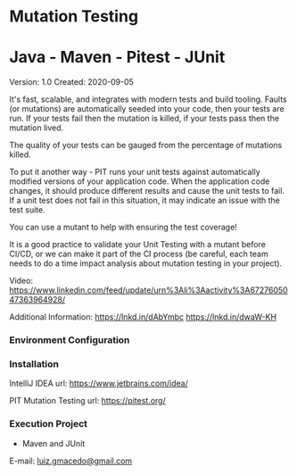 # Mutation Testing 
# Java - Maven - Pitest - JUnit

Version: 1.0
Created: 2020-09-05

It's fast, scalable, and integrates with modern tests and build tooling.
Faults (or mutations) are automatically seeded into your code, then your tests are run. If your tests fail then the mutation is killed, if your tests pass then the mutation lived.

The quality of your tests can be gauged from the percentage of mutations killed.

To put it another way - PIT runs your unit tests against automatically modified versions of your application code. When the application code changes, it should produce different results and cause the unit tests to fail. If a unit test does not fail in this situation, it may indicate an issue with the test suite.

You can use a mutant to help with ensuring the test coverage!

It is a good practice to validate your Unit Testing with a mutant before CI/CD, or we can make it part of the CI process (be careful, each team needs to do a time impact analysis about mutation testing in your project).

Video: https://www.linkedin.com/feed/update/urn%3Ali%3Aactivity%3A6727605047363964928/

Additional Information: 
https://lnkd.in/dAbYmbc
https://lnkd.in/dwaW-KH

### Environment Configuration ###
### Installation ###
IntelliJ IDEA
url: https://www.jetbrains.com/idea/ 

PIT Mutation Testing
url: https://pitest.org/


### Execution Project ###
  - Maven and JUnit
  
E-mail: luiz.gmacedo@gmail.com
